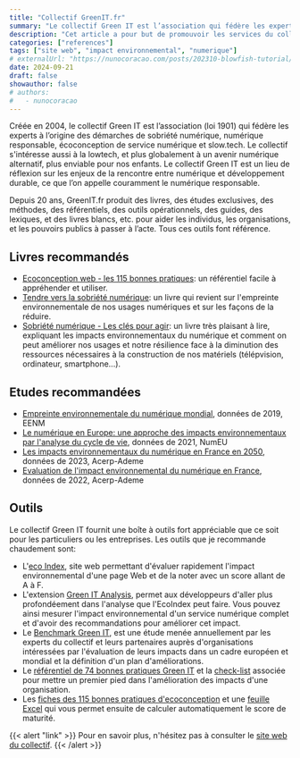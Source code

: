 ```yaml
---
title: "Collectif GreenIT.fr"
summary: "Le collectif Green IT est l’association qui fédère les experts à l’origine des démarches de sobriété numérique, numérique responsable, écoconception de service numérique et slow.tech."
description: "Cet article a pour but de promouvoir les services du collectif qui ouvre pour un avenir numérique plus responsable pour nos enfants. Vous y trouverez les principaux livres et les principales études que je recommande de lire ainsi que quelques outils fort utiles pour se mettre en mouvement."
categories: ["references"]
tags: ["site web", "impact environnemental", "numerique"]
# externalUrl: "https://nunocoracao.com/posts/202310-blowfish-tutorial/"
date: 2024-09-21
draft: false
showauthor: false
# authors:
#   - nunocoracao
---
```


Créée en 2004, le collectif Green IT est l’association (loi 1901) qui fédère les experts à l’origine des démarches de sobriété numérique, numérique responsable, écoconception de service numérique et slow.tech. Le collectif s'intéresse aussi à la lowtech, et plus globalement à un avenir numérique alternatif, plus enviable pour nos enfants. Le collectif Green IT est un lieu de réflexion sur les enjeux de la rencontre entre numérique et développement durable, ce que l’on appelle couramment le numérique responsable.

Depuis 20 ans, GreenIT.fr produit des livres, des études exclusives, des méthodes, des référentiels,  des outils opérationnels, des guides, des lexiques, et des livres blancs, etc. pour aider les individus, les organisations, et les pouvoirs publics à passer à l’acte. Tous ces outils font référence.

## Livres recommandés 
- [Ecoconception web - les 115 bonnes pratiques](https://ecoconceptionweb.com): un référentiel facile à appréhender et utiliser.
- [Tendre vers la sobriété numérique](https://www.actes-sud.fr/catalogue/essais/tendre-vers-la-sobriete-numerique): un livre qui revient sur l'empreinte environnementale de nos usages numériques et sur les façons de la réduire.
- [Sobriété numérique - Les clés pour agir](https://www.amazon.fr/Sobriete-Numerique-Autre-Avenir-Possible/dp/2283032156): un livre très plaisant à lire, expliquant les impacts environnementaux du numérique et comment on peut améliorer nos usages et notre résilience face à la diminution des ressources nécessaires à la construction de nos matériels (télépvision, ordinateur, smartphone...). 

## Etudes recommandées
- [Empreinte environnementale du numérique mondial](https://www.greenit.fr/wp-content/uploads/2019/10/2019-10-GREENIT-etude_EENM-rapport-accessible.VF_.pdf), données de 2019, EENM
- [Le numérique en Europe: une approche des impacts environnementaux par l'analyse du cycle de vie](https://www.greenit.fr/wp-content/uploads/2021/12/EU-Study-ACV-7-DEC-FR.pdf), données de 2021, NumEU
- [Les impacts environnementaux du numérique en France en 2050](https://presse.ademe.fr/2023/03/impact-environnemental-du-numerique-en-2030-et-2050-lademe-et-larcep-publient-une-evaluation-prospective.html), données de 2023, Acerp-Ademe
- [Evaluation de l'impact environnemental du numérique en France](https://www.arcep.fr/uploads/tx_gspublication/etude-numerique-environnement-ademe-arcep-volet02_janv2022.pdf), données de 2022, Acerp-Ademe

## Outils 

Le collectif Green IT fournit une boîte à outils fort appréciable que ce soit pour les particuliers ou les entreprises. Les outils que je recommande chaudement sont:
- L'[eco Index](https://www.ecoindex.fr), site web permettant d'évaluer rapidement l'impact environnemental d'une page Web et de la noter avec un score allant de A à F.
- L'extension [Green IT Analysis](https://github.com/cnumr/GreenIT-Analysis), permet aux développeurs d'aller plus profondéement dans l'analyse que l'EcoIndex peut faire. Vous pouvez ainsi mesurer l'impact environnemental d'un service numérique complet et d'avoir des recommandations pour améliorer cet impact.
- Le [Benchmark Green IT](https://www.greenit.fr/benchmark-green-it/), est une étude menée annuellement par les experts du collectif et leurs partenaires auprès d'organisations intéressées par l'évaluation de leurs impacts dans un cadre européen et mondial et la définition d'un plan d'améliorations.
- Le [référentiel de 74 bonnes pratiques Green IT](https://club.greenit.fr/doc/2022-06-GREENIT-Referentiel_maturite-v3.pdf) et la [check-list](https://club.greenit.fr/doc/2022-05-19-ClubGreenIT-RGIT-checklist.v3.0.pdf.pdf) associée pour mettre un premier pied dans l'amélioration des impacts d'une organisation.
- Les [fiches des 115 bonnes pratiques d'ecoconception](https://github.com/cnumr/best-practices/) et une [feuille Excel](https://collectif.greenit.fr/ecoconception-web/2022-05-Ref-eco_web-checklist.v4.xlsx) qui vous permet ensuite de calculer automatiquement le score de maturité.

{{< alert "link" >}}
Pour en savoir plus, n'hésitez pas à consulter le [site web du collectif](https://www.greenit.fr).
{{< /alert >}}



